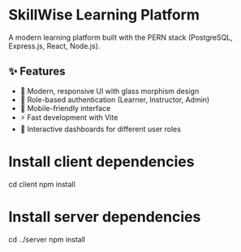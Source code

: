 # SkillWise Learning Platform

A modern learning platform built with the PERN stack (PostgreSQL, Express.js, React, Node.js).

## ✨ Features

- 🎨 Modern, responsive UI with glass morphism design
- 🔐 Role-based authentication (Learner, Instructor, Admin)
- 📱 Mobile-friendly interface
- ⚡ Fast development with Vite
- 🎯 Interactive dashboards for different user roles


# Install client dependencies
cd client
npm install

# Install server dependencies
cd ../server
npm install
